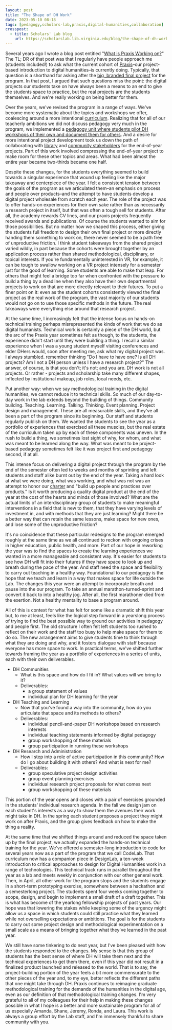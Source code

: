 ```yaml
---
layout: post
title: "The Shape of DH Work"
date: 2023-05-10 08:18
tags: [pedagogy,scholars-lab,praxis,digital-humanities,collaboration]
crosspost:
  - title: Scholars' Lab blog
    url: https://scholarslab.lib.virginia.edu/blog/the-shape-of-dh-work/
---
```


Several years ago I wrote a blog post entitled "[What is Praxis Working on?](https://walshbr.com/blog/what-is-praxis-working-on/)" The TL; DR of that post was that I regularly have people approach me (students included!) to ask what the current cohort of [Praxis](https://praxis.scholarslab.org)–our project-based introduction to digital humanities–is currently doing. Typically, that question is a shorthand for asking after the [big, branded final project](https://praxis.scholarslab.org/projects/) for the program. In that post, I argued that such questions miss the point: the digital projects our students take on have always been a means to an end to give the students space to practice, but the real projects are the students themselves. And we're really working on being better for them. 

Over the years, we've revised the program in a range of ways. We've become more systematic about the topics and workshops we offer, coalescing around a more intentional [curriculum](https://praxis.scholarslab.org/curriculum/). Realizing that for all of our teacherly ambitions we did not discuss pedagogy very much in the program, we implemented a [pedagogy unit where students pilot DH workshops of their own and document them for others](https://scholarslab.lib.virginia.edu/visiting-workshops-at-washington-and-lee-university/). And a desire for more intentional project development took us down the path of collaborating with [library](https://unclosure.scholarslab.org/) and [community stakeholders](https://landandlegacy.scholarslab.org/index.html) for the end-of-year projects. Part of this work involved compressing the end-of-year project to make room for these other topics and areas. What had been almost the entire year became two-thirds became one half. 

Despite these changes, for the students everything seemed to build towards a singular experience that wound up feeling like the major takeaway and centerpiece of the year. I felt a consistent tension between the goals of the program as we articulated them–an emphasis on process and people over products–and the attempt to have students develop a digital project wholesale from scratch each year. The role of the project was to offer hands-on experiences for their own sake rather than as necessarily a research project in itself, but that was often a tough sell for students. After all, the academy rewards CV lines, and our praxis projects frequently received awards and publications. Of course the students wanted to aim for those possibilities. But no matter how we shaped this process, either giving the students full freedom to design their own final project or more directly handing them something to work on, there never seemed to be a path free of unproductive friction. I think student takeaways from the shared project varied wildly, in part because the cohorts were brought together by an application process rather than shared methodological, disciplinary, or topical interests. If you're fundamentally uninterested in VR, for example, it can be tough to swallow working on a VR project intensely for a semester just for the good of learning. Some students are able to make that leap. For others that might feel a bridge too far when confronted with the pressure to build a thing by a deadline when they also have their own departmental projects to work on that are more directly relevant to their futures. To put a finer point on it: even as the student cohorts consistently viewed the final project as the real work of the program, the vast majority of our students would not go on to use those specific methods in the future. The real takeaways were everything else around that research project.

At the same time, I increasingly felt that the intense focus on hands-on technical training perhaps misrepresented the kinds of work that we do as digital humanists. Technical work is certainly a piece of the DH world, but the arc of the Praxis year sometimes felt as though, to the students, the experience didn't start until they were building a thing. I recall a similar experience when I was a young student myself visiting conferences and elder DHers would, soon after meeting me, ask what my digital project was. I always stumbled. remember thinking "Do I have to have one? Is all DH projects? Am I not a DH person unless I have a research project?" The answer, of course, is that you don't; it's not; and you are. DH work is not all projects. Or rather - projects and scholarship take many different shapes, inflected by institutional makeup, job roles, local needs, etc. 

Put another way: when we say methodological training in the digital humanities, we cannot reduce it to technical skills. So much of our day-to-day work in the lab extends beyond the building of things. Community building. Teaching. Learning. Talking. Thinking. Event planning. Project design and management. These are all measurable skills, and they've all been a part of the program since its beginning. Our staff and students regularly publish on them. We wanted the students to see the year as a portfolio of experiences that exercised all these muscles, but the real estate of the curriculum taken up by each of these components was uneven. In the rush to build a thing, we sometimes lost sight of why, for whom, and what was meant to be learned along the way. What was meant to be project-based pedagogy sometimes felt like it was project first and pedagogy second, if at all.

This intense focus on delivering a digital project through the program by the end of the semester often led to weeks and months of sprinting and left students and staff alike burnt out by the end of the year. Taking a hard look at what we were doing, what was working, and what was not was an attempt to honor our [charter](https://scholarslab.lib.virginia.edu/charter/) and "build up people and practices over products." Is it worth producing a quality digital product at the end of the year at the cost of the hearts and minds of those involved? What are the actual limits of an interdisciplinary group of students to make meaningful interventions in a field that is new to them, that they have varying levels of investment in, and with methods that they are just learning? Might there be a better way that can retain the same lessons, make space for new ones, and lose some of the unproductive friction? 

It's no coincidence that these particular redesigns to the program emerged roughly at the same time as we all continued to reckon with ongoing crises in higher education, public health, and more. Part of our hope in reworking the year was to find the spaces to create the learning experiences we wanted in a more manageable and consistent way. It's easier for students to see how DH will fit into their futures if they have space to look up and breath during the pace of the year. And staff need the space and flexibility to carry out teaching in a healthy way. Foundational to our pedagogy is the hope that we teach and learn in a way that makes space for life outside the Lab. The changes this year were an attempt to incorporate breath and pause into the our program. To take an annual marathon-turned-sprint and convert it back to into a healthy jog. After all, the first marathoner died from the exertion. Not a healthy mentality to base a program around.

All of this is context for what has felt for some like a dramatic shift this year but, to me at least, feels like the logical step forward in a yearslong process of trying to find the best possible way to ground our activities in pedagogy and people first. The old structure I often felt left students too rushed to reflect on their work and the staff too busy to help make space for them to do so. The new arrangement aims to give students time to think through what they are doing and why, and it fosters dialogue with staff because everyone has more space to work. In practical terms, we've shifted further towards framing the year as a portfolio of experiences in a series of units, each with their own deliverables. 

* DH Communities
    * What is this space and how do I fit in? What values will we bring to it?
    * Deliverables: 
        * a group statement of values
        * individual plan for DH learning for the year
* DH Teaching and Learning
    * Now that you've found a way into the community, how do you articulate that space and its methods to others?
    * Deliverables: 
        * individual pencil-and-paper DH workshops based on research interests
        * individual teaching statements informed by digital pedagogy
        * group workshopping of these materials
        * group participation in running these workshops
* DH Research and Administration
    * How I step into a role of active participation in this community? How do I go about building it with others? And what is next for me?
    * Deliverables: 
        * group speculative project design activities
        * group event planning exercises
        * individual research project proposals for what comes next
        * group workshopping of these materials

This portion of the year opens and closes with a pair of exercises grounded in the students' individual research agenda. In the fall we design jam on each student's interests as a way to show them the avenues their work might take in DH. In the spring each student proposes a project they might work on after Praxis, and the group gives feedback on how to make the thing a reality. 

At the same time that we shifted things around and reduced the space taken up by the final project, we actually expanded the hands-on technical training for the year. We've offered a semester-long introduction to code for several years now as a part of the program that we call CodeLab. That curriculum now has a companion piece in DesignLab, a ten-week introduction to critical approaches to design for Digital Humanities work in a range of technologies. This technical track runs in parallel throughout the year as a lab and meets weekly in conjunction with our other general work. Then, in April, all other work for the program stops and the students engage in a short-term prototyping exercise, somewhere between a hackathon and a semesterlong project. The students spent four weeks coming together to scope, design, and begin to implement a small draft of a draft together. This is what has become of the yearlong fellowship projects of past years. Our hope was that lowering the stakes while keeping some of the urgency might allow us a space in which students could still practice what they learned while not overselling expectations or ambitions. The goal is for the students to carry out some project design and methodological experimentation on a small scale as a means of bringing together what they've learned in the past year.

We still have some tinkering to do next year, but I've been pleased with how the students responded to the changes. My sense is that this group of students has the best sense of where DH will take them next and the technical experiences to get them there, even if this year did not result in a finalized product launched and released to the world. That is to say, the project-building portion of the year feels a bit more commensurate to the other pieces of the year and, to my eye, better reflects the different paths that one might take through DH. Praxis continues to reimagine graduate methodological training for the demands of the humanities in the digital age, even as our definition of that methodological training changes.  I'm very grateful to all of my colleagues for their help in making these changes possible in what I hope is a better and more sustainable program for all of us especially Amanda, Shane, Jeremy, Ronda, and Laura. This work is always a group effort by the Lab staff, and I'm immensely thankful to share community with you.